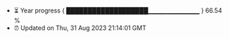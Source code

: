 - ⏳ Year progress { ███████████████████▁▁▁▁▁▁▁▁▁▁▁ } 66.54 %
- ⏰ Updated on Thu, 31 Aug 2023 21:14:01 GMT

